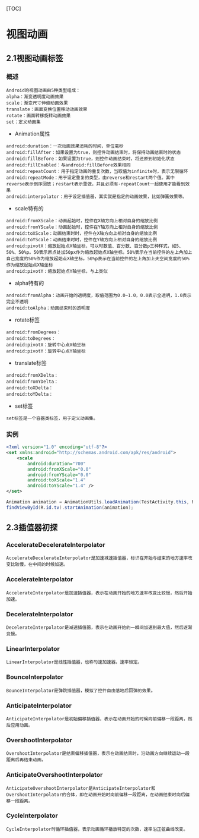 

[TOC]

# 视图动画

## 2.1视图动画标签

### 概述

```text
Android的视图动画由5种类型组成：
alpha：渐变透明度动画效果
scale：渐变尺寸伸缩动画效果
translate：画面变换位置移动动画效果
rotate：画面转移旋转动画效果
set：定义动画集
```

* Animation属性

```text
android:duration：一次动画效果消耗的时间，单位毫秒
android:fillAfter：如果设置为true，则控件动画结束时，将保持动画结束时的状态
android:fillBefore：如果设置为true，则控件动画结束时，将还原到初始化状态
android:fillEnabled：与android:fillBefore效果相同
android:repeatCount：用于指定动画的重复次数，当取值为infinite时，表示无限循环
android:repeatMode：用于设定重复的类型，由reverse和restart两个值。其中reverse表示倒序回放；restart表示重做，并且必须有-repeatCount一起使用才能看到效果
android:interpolator：用于设定插值器，其实就是指定的动画效果，比如弹簧效果等。
```

* scale特有的

```text
android:fromXScale：动画起始时，控件在X轴方向上相对自身的缩放比例
android:fromYScale：动画起始时，控件在Y轴方向上相对自身的缩放比例
android:toXScale：动画结束时时，控件在X轴方向上相对自身的缩放比例
android:toYScale：动画结束时时，控件在Y轴方向上相对自身的缩放比例
android:pivotX：缩放起始点X轴坐标，可以时数值、百分数、百分数p三种样式，如5、50%、50%p。50表示原点处加50px作为缩放起始点X轴坐标。50%表示在当前控件的左上角加上自己宽度的50%作为缩放起始点X轴坐标。50%p表示在当前控件的左上角加上夫空间宽度的50%作为缩放起始点X轴坐标
android:pivotY：缩放起始点Y轴坐标，与上类似
```

* alpha特有的

```text
android:fromAlpha：动画开始的透明度，取值范围为0.0~1.0，0.0表示全透明，1.0表示完全不透明
android:toAlpha：动画结束时的透明度
```

* rotate标签

```text
android:fromDegrees：
android:toDegrees：
android:pivotX：旋转中心点X轴坐标
android:pivotY：旋转中心点Y轴坐标
```

* translate标签

```text
android:fromXDelta：
android:fromYDelta：
android:toXDelta：
android:toYDelta：
```

* set标签

```text
set标签是一个容器类标签，用于定义动画集。
```



### 实例

```xml
<?xml version="1.0" encoding="utf-8"?>
<set xmlns:android="http://schemas.android.com/apk/res/android">
    <scale
        android:duration="700"
        android:fromXScale="0.0"
        android:fromYScale="0.0"
        android:toXScale="1.4"
        android:toYScale="1.4" />
</set>
```

```java
Animation animation = AnimationUtils.loadAnimation(TestActivity.this, R.anim.scaleanim);
findViewById(R.id.tv).startAnimation(animation);
```

## 2.3插值器初探

### AccelerateDecelerateInterpolator

```text
AccelerateDecelerateInterpolator是加速减速插值器，标识在开始与结束的地方速率改变比较慢，在中间的时候加速。
```

### AccelerateInterpolator

```text
AccelerateInterpolator是加速插值器，表示在动画开始的地方速率改变比较慢，然后开始加速。
```

### DecelerateInterpolator

```
DecelerateInterpolator是减速插值器，表示在动画开始的一瞬间加速到最大值，然后逐渐变慢。
```

### LinearInterpolator

```text
LinearInterpolator是线性插值器，也称匀速加速器。速率恒定。
```

### BounceInterpolator

```text
BounceInterpolator是弹跳插值器，模拟了控件自由落地后回弹的效果。
```

### AnticipateInterpolator

```text
AnticipateInterpolator是初始偏移插值器，表示在动画开始的时候向前偏移一段距离，然后应用动画。
```

### OvershootInterpolator

```text
OvershootInterpolator是结束偏移插值器，表示在动画结束时，沿动画方向继续运动一段距离后再结束动画。
```

### AnticipateOvershootInterpolator

```text
AnticipateOvershootInterpolator是AnticipateInterpolator和OvershootInterpolator的合体，即在动画开始时向前偏移一段距离，在动画结束时向后偏移一段距离。
```

### CycleInterpolator

```text
CycleInterpolator时循环插值器，表示动画循环播放特定的次数，速率沿正弦曲线改变。
```





